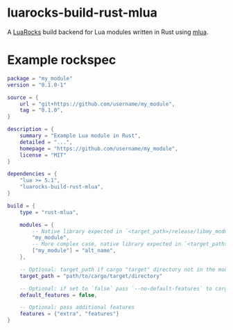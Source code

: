 # luarocks-build-rust-mlua

A [LuaRocks] build backend for Lua modules written in Rust using [mlua].

[LuaRocks]: http://luarocks.org
[mlua]: http://github.com/khvzak/mlua

# Example rockspec

```lua
package = "my_module"
version = "0.1.0-1"

source = {
    url = "git+https://github.com/username/my_module",
    tag = "0.1.0",
}

description = {
    summary = "Example Lua module in Rust",
    detailed = "...",
    homepage = "https://github.com/username/my_module",
    license = "MIT"
}

dependencies = {
    "lua >= 5.1",
    "luarocks-build-rust-mlua",
}

build = {
    type = "rust-mlua",

    modules = {
        -- Native library expected in `<target_path>/release/libmy_module.so` (linux; uses right name on macos/windows)
        "my_module",
        -- More complex case, native library expected in `<target_path>/release/libalt_name.so`
        ["my_module"] = "alt_name",
    },

    -- Optional: target_path if cargo "target" directory not in the module root
    target_path = "path/to/cargo/target/directory"

    -- Optional: if set to `false` pass `--no-default-features` to cargo
    default_features = false,

    -- Optional: pass additional features
    features = {"extra", "features"}
}
```
